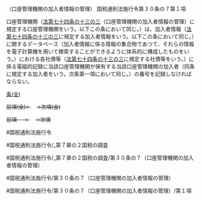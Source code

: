 （口座管理機関の加入者情報の管理）
国税通則法施行令第３０条の７第１項

口座管理機関（[法第七十四条の十三の三](国税通則法＿＿＿＿＿第７４条の１３の３第１項)（口座管理機関の加入者情報の管理）に規定する口座管理機関をいう。以下この条において同じ。）は、加入者情報（[法第七十四条の十三の三](国税通則法＿＿＿＿＿第７４条の１３の３第１項)に規定する加入者情報をいう。以下この条において同じ。）に関するデータベース（加入者情報に係る情報の集合物であつて、それらの情報を電子計算機を用いて検索することができるように体系的に構成したものをいう。）における各社債等（[法第七十四条の十三の三](国税通則法＿＿＿＿＿第７４条の１３の３第１項)に規定する社債等をいう。）に係る電磁的記録に当該口座管理機関が保有する当該口座管理機関の加入者（同条に規定する加入者をいう。次条第一項において同じ。）の番号を記録しなければならない。

[条(全)](国税通則法施行＿令＿第３０条の７_.md)

~~前項(全)←~~　~~→次項(全)~~

~~前項 　 ←~~　~~→次項~~



#国税通則法施行令

#国税通則法施行令/_第７章の２国税の調査

#国税通則法施行令/_第７章の２国税の調査/第３０条の７（口座管理機関の加入者情報の管理）

#国税通則法施行令/第３０条の７（口座管理機関の加入者情報の管理）

#国税通則法施行令/第３０条の７（口座管理機関の加入者情報の管理）/第１項

